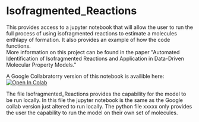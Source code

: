 # Isofragmented_Reactions

This provides access to a jupyter notebook that will allow the user to run the full process of using isofragmented reactions to estimate a molecules enthlapy of formation. It also provides an example of how the code functions.  
More information on this project can be found in the paper "Automated Identification of Isofragmented Reactions and Application in Data-Driven Molecular Property Models."

A Google Collabratorry version of this notebook is availible here: [![Open In Colab](https://colab.research.google.com/assets/colab-badge.svg)](https://colab.research.google.com/drive/1PZYcqtB4RwZ75T57XFqfOQOWwKvLY6hG?authuser=1) 


The file Isofragmented_Reactions provides the capability for the model to be run locally. In this file the jupyter notebook is the same as the Google collab version just altered to run locally. The python file xxxxx only provides the user the capability to run the model on their own set of molecules.
